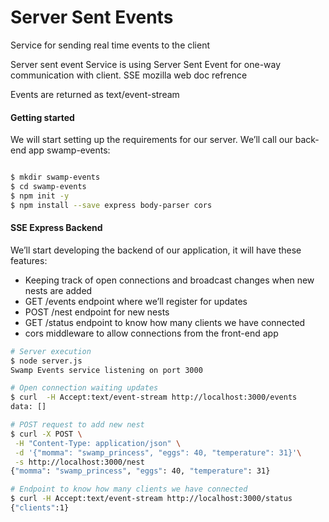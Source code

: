 # Server Sent Events
Service for sending real time events to the client

Server sent event
Service is using Server Sent Event for one-way communication with client. SSE mozilla web doc refrence

Events are returned as text/event-stream

#### Getting started
We will start setting up the requirements for our server. We’ll call our back-end app swamp-events:

```sh

$ mkdir swamp-events
$ cd swamp-events
$ npm init -y
$ npm install --save express body-parser cors

```

#### SSE Express Backend
We’ll start developing the backend of our application, it will have these features:

 - Keeping track of open connections and broadcast changes when new nests are added
 - GET /events endpoint where we’ll register for updates
 - POST /nest endpoint for new nests
 - GET /status endpoint to know how many clients we have connected
 - cors middleware to allow connections from the front-end app



```sh
# Server execution
$ node server.js
Swamp Events service listening on port 3000
```

```sh
# Open connection waiting updates
$ curl  -H Accept:text/event-stream http://localhost:3000/events
data: []
```

```sh
# POST request to add new nest
$ curl -X POST \
 -H "Content-Type: application/json" \
 -d '{"momma": "swamp_princess", "eggs": 40, "temperature": 31}'\
 -s http://localhost:3000/nest
{"momma": "swamp_princess", "eggs": 40, "temperature": 31}
```

```sh
# Endpoint to know how many clients we have connected
$ curl -H Accept:text/event-stream http://localhost:3000/status
{"clients":1}
```
